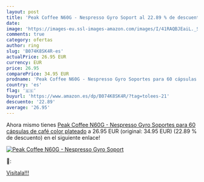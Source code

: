 ```yaml
---
layout: post
title: 'Peak Coffee N60G - Nespresso Gyro Soport al 22.89 % de descuento'
date: 
image: 'https://images-eu.ssl-images-amazon.com/images/I/41RAQBJEaiL._SL200_.jpg'
comments: true
category: ofertas
author: ring
slug: 'B074K8SK4R-es'
actualPrice: 26.95 EUR
currency: EUR
price: 26.95
comparePrice: 34.95 EUR
prodname: 'Peak Coffee N60G - Nespresso Gyro Soportes para 60 cápsulas de café  color plateado'
country: 'es'
flag: '🇪🇸'
buyurl: 'https://www.amazon.es/dp/B074K8SK4R/?tag=tolees-21'
descuento: '22.89'
average: '26.95'
---
```


Ahora mismo tienes [Peak Coffee N60G - Nespresso Gyro Soportes para 60 cápsulas de café  color plateado](https://www.amazon.es/dp/B074K8SK4R/?tag=tolees-21) a 26.95 EUR (original: 34.95 EUR) (22.89 %  de descuento) en el siguiente enlace!

[![Peak Coffee N60G - Nespresso Gyro Soport](https://images-eu.ssl-images-amazon.com/images/I/41RAQBJEaiL._SL200_.jpg)](https://www.amazon.es/dp/B074K8SK4R/?tag=tolees-21)

🔎:


[Visítala!!!](https://www.amazon.es/dp/B074K8SK4R/?tag=tolees-21)
